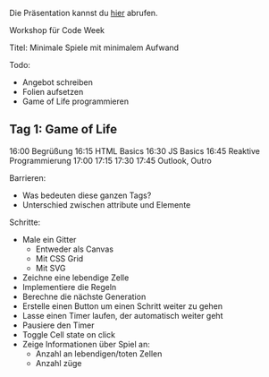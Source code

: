 Die Präsentation kannst du [hier](slides/) abrufen.

Workshop für Code Week

Titel: Minimale Spiele mit minimalem Aufwand

Todo:
- Angebot schreiben
- Folien aufsetzen
- Game of Life programmieren

## Tag 1: Game of Life

16:00 Begrüßung
16:15 HTML Basics
16:30 JS Basics
16:45 Reaktive Programmierung
17:00 
17:15
17:30
17:45 Outlook, Outro


Barrieren:
- Was bedeuten diese ganzen Tags?
- Unterschied zwischen attribute und Elemente


Schritte:
- Male ein Gitter
  - Entweder als Canvas
  - Mit CSS Grid
  - Mit SVG
- Zeichne eine lebendige Zelle 
- Implementiere die Regeln
- Berechne die nächste Generation
- Erstelle einen Button um einen Schritt weiter zu gehen
- Lasse einen Timer laufen, der automatisch weiter geht
- Pausiere den Timer
- Toggle Cell state on click
- Zeige Informationen über Spiel an:
  - Anzahl an lebendigen/toten Zellen
  - Anzahl züge
